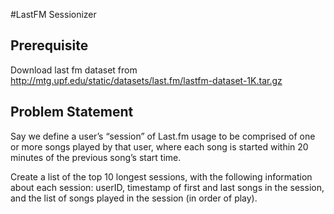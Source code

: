 #LastFM Sessionizer

## Prerequisite
Download last fm dataset from http://mtg.upf.edu/static/datasets/last.fm/lastfm-dataset-1K.tar.gz

## Problem Statement
Say we define a user’s “session” of Last.fm usage to be comprised of one or more songs played by that user, where each song is started within 20 minutes of the previous song’s start time.

Create a list of the top 10 longest sessions, with the following information about each session: userID, timestamp of first and last songs in the session, and the list of songs played in the session (in order of play).